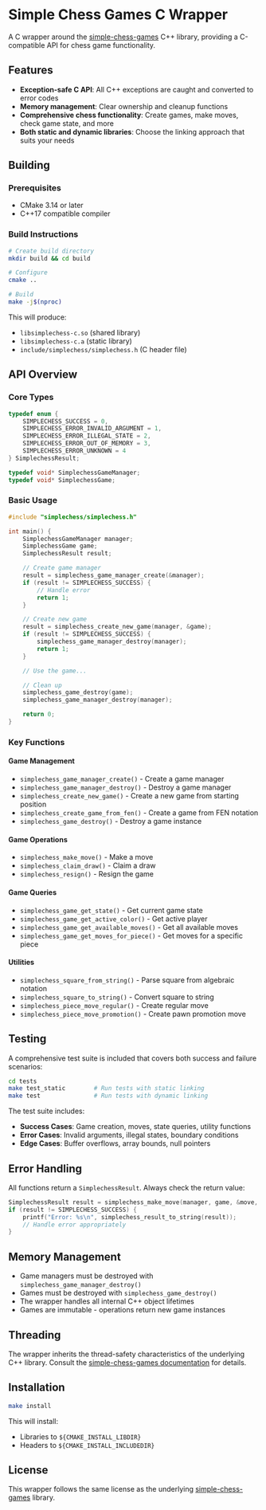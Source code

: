 # Simple Chess Games C Wrapper

A C wrapper around the
[simple-chess-games](https://github.com/nachogoro/simple-chess-games) C++
library, providing a C-compatible API for chess game functionality.

## Features

- **Exception-safe C API**: All C++ exceptions are caught and converted to
  error codes
- **Memory management**: Clear ownership and cleanup functions
- **Comprehensive chess functionality**: Create games, make moves, check game
  state, and more
- **Both static and dynamic libraries**: Choose the linking approach that suits
  your needs

## Building

### Prerequisites

- CMake 3.14 or later
- C++17 compatible compiler

### Build Instructions

```bash
# Create build directory
mkdir build && cd build

# Configure
cmake ..

# Build
make -j$(nproc)
```

This will produce:
- `libsimplechess-c.so` (shared library)
- `libsimplechess-c.a` (static library)
- `include/simplechess/simplechess.h` (C header file)

## API Overview

### Core Types

```c
typedef enum {
    SIMPLECHESS_SUCCESS = 0,
    SIMPLECHESS_ERROR_INVALID_ARGUMENT = 1,
    SIMPLECHESS_ERROR_ILLEGAL_STATE = 2,
    SIMPLECHESS_ERROR_OUT_OF_MEMORY = 3,
    SIMPLECHESS_ERROR_UNKNOWN = 4
} SimplechessResult;

typedef void* SimplechessGameManager;
typedef void* SimplechessGame;
```

### Basic Usage

```c
#include "simplechess/simplechess.h"

int main() {
    SimplechessGameManager manager;
    SimplechessGame game;
    SimplechessResult result;

    // Create game manager
    result = simplechess_game_manager_create(&manager);
    if (result != SIMPLECHESS_SUCCESS) {
        // Handle error
        return 1;
    }

    // Create new game
    result = simplechess_create_new_game(manager, &game);
    if (result != SIMPLECHESS_SUCCESS) {
        simplechess_game_manager_destroy(manager);
        return 1;
    }

    // Use the game...

    // Clean up
    simplechess_game_destroy(game);
    simplechess_game_manager_destroy(manager);

    return 0;
}
```

### Key Functions

#### Game Management
- `simplechess_game_manager_create()` - Create a game manager
- `simplechess_game_manager_destroy()` - Destroy a game manager
- `simplechess_create_new_game()` - Create a new game from starting position
- `simplechess_create_game_from_fen()` - Create a game from FEN notation
- `simplechess_game_destroy()` - Destroy a game instance

#### Game Operations
- `simplechess_make_move()` - Make a move
- `simplechess_claim_draw()` - Claim a draw
- `simplechess_resign()` - Resign the game

#### Game Queries
- `simplechess_game_get_state()` - Get current game state
- `simplechess_game_get_active_color()` - Get active player
- `simplechess_game_get_available_moves()` - Get all available moves
- `simplechess_game_get_moves_for_piece()` - Get moves for a specific piece

#### Utilities
- `simplechess_square_from_string()` - Parse square from algebraic notation
- `simplechess_square_to_string()` - Convert square to string
- `simplechess_piece_move_regular()` - Create regular move
- `simplechess_piece_move_promotion()` - Create pawn promotion move

## Testing

A comprehensive test suite is included that covers both success and failure
scenarios:

```bash
cd tests
make test_static        # Run tests with static linking
make test               # Run tests with dynamic linking
```

The test suite includes:
- **Success Cases**: Game creation, moves, state queries, utility functions
- **Error Cases**: Invalid arguments, illegal states, boundary conditions
- **Edge Cases**: Buffer overflows, array bounds, null pointers

## Error Handling

All functions return a `SimplechessResult`. Always check the return value:

```c
SimplechessResult result = simplechess_make_move(manager, game, &move, false, &new_game);
if (result != SIMPLECHESS_SUCCESS) {
    printf("Error: %s\n", simplechess_result_to_string(result));
    // Handle error appropriately
}
```

## Memory Management

- Game managers must be destroyed with `simplechess_game_manager_destroy()`
- Games must be destroyed with `simplechess_game_destroy()`
- The wrapper handles all internal C++ object lifetimes
- Games are immutable - operations return new game instances

## Threading

The wrapper inherits the thread-safety characteristics of the underlying C++
library. Consult the [simple-chess-games
documentation](https://github.com/nachogoro/simple-chess-games) for details.

## Installation

```bash
make install
```

This will install:
- Libraries to `${CMAKE_INSTALL_LIBDIR}`
- Headers to `${CMAKE_INSTALL_INCLUDEDIR}`

## License

This wrapper follows the same license as the underlying
[simple-chess-games](https://github.com/nachogoro/simple-chess-games) library.
